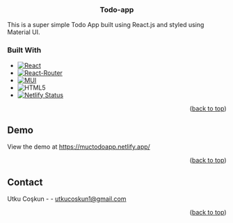 <div>
<h3 align="center">Todo-app</h3>
This is a super simple Todo App built using React.js and styled using Material UI.

</div>




### Built With


* [![React][React.js]][React-url]
* [![React-Router][React-Router]][React-Router-url]
* [![MUI][MUI]][MUI-url]
* ![HTML5][HTML5]
* [![Netlify Status](https://api.netlify.com/api/v1/badges/db9fe2eb-d877-49ed-b1e0-4149ff648e37/deploy-status)](https://app.netlify.com/sites/muctodoapp/deploys)




<p align="right">(<a href="#readme-top">back to top</a>)</p>

<!-- ABOUT THE PROJECT -->
## Demo
View the demo at https://muctodoapp.netlify.app/
                      
<p align="right">(<a href="#readme-top">back to top</a>)</p>


<!-- CONTACT -->
## Contact

Utku Coşkun -  - utkucoskun1@gmail.com



<p align="right">(<a href="#readme-top">back to top</a>)</p>




<!-- MARKDOWN LINKS & IMAGES -->
<!-- https://www.markdownguide.org/basic-syntax/#reference-style-links -->

[React.js]: https://img.shields.io/badge/React-20232A?style=for-the-badge&logo=react&logoColor=61DAFB&style=plastic&Width=30
[React-url]: https://reactjs.org/
[React-Router]: https://img.shields.io/badge/-React%20Router-CA4245?logo=react-router&logoColor=white&style=plastic&Width=30
[React-Router-url]: https://reactrouter.com/
[MUI]: https://img.shields.io/badge/MUI-%230081CB.svg?style=for-the-badge&logo=mui&logoColor=white&style=plastic&Width=30
[MUI-url]: https://mui.com/
[HTML5]:https://img.shields.io/badge/html5-%23E34F26.svg?style=for-the-badge&logo=html5&logoColor=white&style=plastic&Width=30


